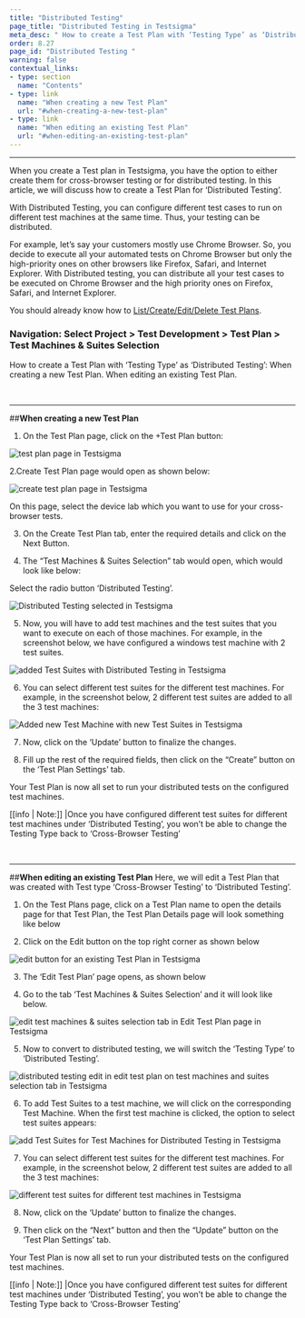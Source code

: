 ```yaml
---
title: "Distributed Testing"
page_title: "Distributed Testing in Testsigma"
meta_desc: " How to create a Test Plan with ‘Testing Type’ as ‘Distributed Testing’. "
order: 8.27
page_id: "Distributed Testing "
warning: false
contextual_links:
- type: section
  name: "Contents" 
- type: link
  name: "When creating a new Test Plan"
  url: "#when-creating-a-new-test-plan"
- type: link
  name: "When editing an existing Test Plan"
  url: "#when-editing-an-existing-test-plan"
---
```


---

When you create a Test plan in Testsigma, you have the option to either create them for cross-browser testing or for distributed testing. In this article, we will discuss how to create a Test Plan for ‘Distributed Testing’.

With Distributed Testing, you can configure different test cases to run on different test machines at the same time. Thus, your testing can be distributed.

For example, let’s say your customers mostly use Chrome Browser. So, you decide to execute all your automated tests on Chrome Browser but only the high-priority ones on other browsers like Firefox, Safari, and Internet Explorer. With Distributed testing, you can distribute all your test cases to be executed on Chrome Browser and the high priority ones on Firefox, Safari, and Internet Explorer.


You should already know how to [List/Create/Edit/Delete Test Plans](https://testsigma.com/docs).

### Navigation: Select Project > Test Development > Test Plan > Test Machines & Suites Selection 

How to create a Test Plan with ‘Testing Type’ as ‘Distributed Testing’:
When creating a new Test Plan. 
When editing an existing Test Plan.

&emsp;

---
##**When creating a new Test Plan**
1. On the Test Plan page, click on the +Test Plan button:

![test plan page in Testsigma](https://docs.testsigma.com/images/cross-browser-testing/test-plan-page-testsigma.png)

2.Create Test Plan page would open as shown below:

![create test plan page in Testsigma](https://docs.testsigma.com/images/cross-browser-testing/create-test-plan-page-testsigma.png)

On this page, select the device lab which you want to use for your cross-browser tests. 

3. On the Create Test Plan tab, enter the required details and click on the Next Button.

4. The “Test Machines & Suites Selection” tab would open, which would look like below:

Select the radio button ‘Distributed Testing’. 

![Distributed Testing selected in Testsigma](https://docs.testsigma.com/images/distributed-testing/distributed-testing-selected-in-testsigma.png)

5.  Now, you will have to add test machines and the test suites that you want to execute on each of those machines. For example, in the screenshot below, we have configured a windows test machine with 2 test suites.

![added Test Suites with Distributed Testing in Testsigma](https://docs.testsigma.com/images/distributed-testing/added-test-suites-with-distributed-testing-testsigma.png)

6. You can select different test suites for the different test machines. For example, in the screenshot below, 2 different test suites are added to all the 3 test machines:

![Added new Test Machine with new Test Suites in Testsigma](https://docs.testsigma.com/images/distributed-testing/added-new-test-machine-with-new-test-suites-testsigma.png)

7.  Now, click on the ‘Update’ button to finalize the changes.
   
8. Fill up the rest of the required fields, then click on the “Create” button on the ‘Test Plan Settings’ tab.

Your Test Plan is now all set to run your distributed tests on the configured test machines. 

[[info | Note:]]
|Once you have configured different test suites for different test machines under ‘Distributed Testing’, you won’t be able to change the Testing Type back to ‘Cross-Browser Testing’

&emsp;

---
##**When editing an existing Test Plan**
Here, we will edit a Test Plan that was created with Test type ‘Cross-Browser Testing’ to ‘Distributed Testing’.
 
1. On the Test Plans page, click on a Test Plan name to open the details page for that Test Plan, the Test Plan Details page will look something like below

2. Click on the Edit button on the top right corner as shown below
 
![edit button for an existing Test Plan in Testsigma](https://docs.testsigma.com/images/distributed-testing/edit-button-test-plan-testsigma.png)

3. The ‘Edit Test Plan’ page opens, as shown below
   
4. Go to the tab ‘Test Machines & Suites Selection’ and it will look like below.

![edit test machines & suites selection tab in Edit Test Plan page in Testsigma](https://docs.testsigma.com/images/distributed-testing/edit-test-machines-and-suites-selection-tab-in-edit-test-plan-page-in-testsigma.png)

5. Now to convert to distributed testing, we will switch the ‘Testing Type’ to ‘Distributed Testing’. 

![distributed testing edit in edit test plan on test machines and suites selection tab in Testsigma](https://docs.testsigma.com/images/distributed-testing/distributed-testing-edit-test-machines-and-suites-selection-testsigma.png)

6. To add Test Suites to a test machine, we will click on the corresponding Test Machine. When the first test machine is clicked, the option to select test suites appears:

![add Test Suites for Test Machines for Distributed Testing in Testsigma](https://docs.testsigma.com/images/distributed-testing/add-test-suites-for-machines-distributed-testing-testsigma.png)

7. You can select different test suites for the different test machines. For example, in the screenshot below, 2 different test suites are added to all the 3 test machines:

![different test suites for different test machines in Testsigma](https://docs.testsigma.com/images/distributed-testing/different-test-suites-different-test-machines-testsigma.png)


8. Now, click on the ‘Update’ button to finalize the changes.
   
9.  Then click on the “Next” button and then the “Update” button on the ‘Test Plan Settings’ tab.

Your Test Plan is now all set to run your distributed tests on the configured test machines. 

[[info | Note:]]
|Once you have configured different test suites for different test machines under ‘Distributed Testing’, you won’t be able to change the Testing Type back to ‘Cross-Browser Testing’



